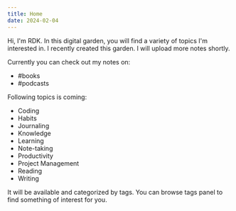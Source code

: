 ```yaml
---
title: Home
date: 2024-02-04
---
```


Hi, I'm RDK. In this digital garden, you will find a variety of topics I'm interested in. I recently created this garden. I will upload more notes shortly.

Currently you can check out my notes on:

* #books
* #podcasts

Following topics is coming:

* Coding
* Habits
* Journaling
* Knowledge
* Learning
* Note-taking
* Productivity
* Project Management
* Reading
* Writing

It will be available and categorized by tags. You can browse tags panel to find something of interest for you.
